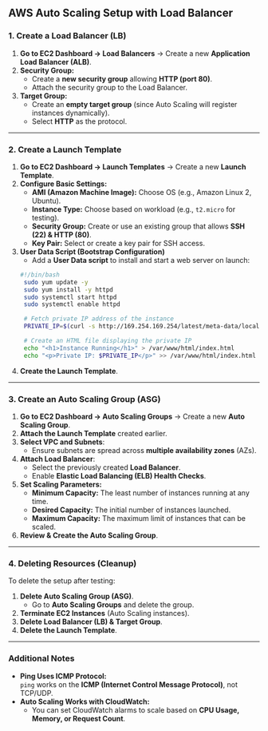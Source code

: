 
## **AWS Auto Scaling Setup with Load Balancer**

### **1. Create a Load Balancer (LB)**
1. **Go to EC2 Dashboard → Load Balancers** → Create a new **Application Load Balancer (ALB)**.
2. **Security Group:** 
   - Create a **new security group** allowing **HTTP (port 80)**.
   - Attach the security group to the Load Balancer.
3. **Target Group:**
   - Create an **empty target group** (since Auto Scaling will register instances dynamically).
   - Select **HTTP** as the protocol.

---

### **2. Create a Launch Template**
1. **Go to EC2 Dashboard → Launch Templates** → Create a new **Launch Template**.
2. **Configure Basic Settings:**
   - **AMI (Amazon Machine Image):** Choose OS (e.g., Amazon Linux 2, Ubuntu).
   - **Instance Type:** Choose based on workload (e.g., `t2.micro` for testing).
   - **Security Group:** Create or use an existing group that allows **SSH (22) & HTTP (80)**.
   - **Key Pair:** Select or create a key pair for SSH access.
3. **User Data Script (Bootstrap Configuration)**  
   - Add a **User Data script** to install and start a web server on launch:
   ``` sh
   #!/bin/bash
    sudo yum update -y
    sudo yum install -y httpd
    sudo systemctl start httpd
    sudo systemctl enable httpd

    # Fetch private IP address of the instance
    PRIVATE_IP=$(curl -s http://169.254.169.254/latest/meta-data/local-ipv4)

    # Create an HTML file displaying the private IP
    echo "<h1>Instance Running</h1>" > /var/www/html/index.html
    echo "<p>Private IP: $PRIVATE_IP</p>" >> /var/www/html/index.html

   ```
4. **Create the Launch Template**.

---

### **3. Create an Auto Scaling Group (ASG)**
1. **Go to EC2 Dashboard → Auto Scaling Groups** → Create a new **Auto Scaling Group**.
2. **Attach the Launch Template** created earlier.
3. **Select VPC and Subnets**:
   - Ensure subnets are spread across **multiple availability zones** (AZs).
4. **Attach Load Balancer**:
   - Select the previously created **Load Balancer**.
   - Enable **Elastic Load Balancing (ELB) Health Checks**.
5. **Set Scaling Parameters:**
   - **Minimum Capacity:** The least number of instances running at any time.
   - **Desired Capacity:** The initial number of instances launched.
   - **Maximum Capacity:** The maximum limit of instances that can be scaled.
6. **Review & Create the Auto Scaling Group**.

---

### **4. Deleting Resources (Cleanup)**
To delete the setup after testing:
1. **Delete Auto Scaling Group (ASG)**.
   - Go to **Auto Scaling Groups** and delete the group.
2. **Terminate EC2 Instances** (Auto Scaling instances).
3. **Delete Load Balancer (LB) & Target Group**.
4. **Delete the Launch Template**.

---

### **Additional Notes**
- **Ping Uses ICMP Protocol:**  
  `ping` works on the **ICMP (Internet Control Message Protocol)**, not TCP/UDP.
- **Auto Scaling Works with CloudWatch:**  
  - You can set CloudWatch alarms to scale based on **CPU Usage, Memory, or Request Count**.
